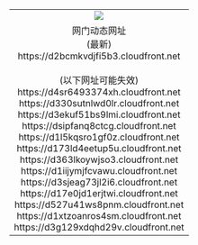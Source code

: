 ﻿<table>
  <tr></tr>
  <tr><td colspan=2 align=center><img src="https://d2bcmkvdjfi5b3.cloudfront.net/Up/oGate.jpg" /></td></tr>
  <tr><td colspan=2 align=center>网门动态网址<br/>(最新)
<br>https://d2bcmkvdjfi5b3.cloudfront.net
<br/><br/>(以下网址可能失效)
<br>https://d4sr6493374xh.cloudfront.net
<br>https://d330sutnlwd0lr.cloudfront.net
<br>https://d3ekuf51bs9lmi.cloudfront.net
<br>https://dsipfanq8ctcg.cloudfront.net
<br>https://d1l5kqsro1gf0z.cloudfront.net
<br>https://d173ld4eetup5u.cloudfront.net
<br>https://d363lkoywjso3.cloudfront.net
<br>https://d1iijymjfcvawu.cloudfront.net
<br>https://d3sjeag73jl2i6.cloudfront.net
<br>https://d17e0jd1erjtwi.cloudfront.net
<br>https://d527u41ws8pnm.cloudfront.net
<br>https://d1xtzoanros4sm.cloudfront.net
<br>https://d3g129xdqhd29v.cloudfront.net
    </td>
  </tr>
</table>
